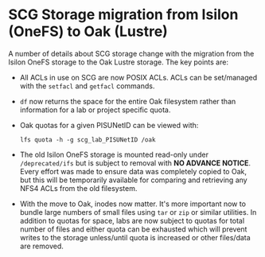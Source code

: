 # SCG Storage migration from Isilon (OneFS) to Oak (Lustre) 

A number of details about SCG storage change with the migration from the Isilon OneFS storage to the Oak Lustre storage. The key points are:

* All ACLs in use on SCG are now POSIX ACLs. ACLs can be set/managed with the `setfacl` and `getfacl` commands.

* `df` now returns the space for the entire Oak filesystem rather than information for a lab or project specific quota. 

* Oak quotas for a given PISUNetID can be viewed with: 
 

    ````
    lfs quota -h -g scg_lab_PISUNetID /oak 
    ````

* The old Isilon OneFS storage is mounted read-only under `/deprecated/ifs` but is subject to removal with **NO ADVANCE NOTICE**. Every effort was made to ensure data was completely copied to Oak, but this will be temporarily available for comparing and retrieving any NFS4 ACLs from the old filesystem.

* With the move to Oak, inodes now matter. It's more important now to bundle large numbers of small files using `tar` or `zip` or similar utilities. In addition to quotas for space, labs are now subject to quotas for total number of files and either quota can be exhausted which will prevent writes to the storage unless/until quota is increased or other files/data are removed.






